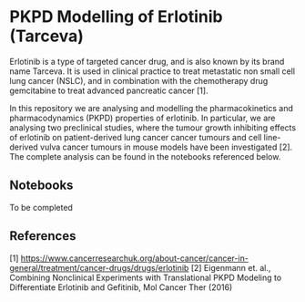 # PKPD Modelling of Erlotinib (Tarceva)

Erlotinib is a type of targeted cancer drug, and is also known by its brand name Tarceva. It is used in clinical practice to treat metastatic non small cell lung cancer (NSLC), and in combination with the chemotherapy drug gemcitabine to treat advanced pancreatic cancer [1].

In this repository we are analysing and modelling the pharmacokinetics and pharmacodynamics (PKPD) properties of erlotinib. In particular, we are analysing two preclinical studies, where the tumour growth inhibiting effects of erlotinib on patient-derived lung cancer cancer tumours and cell line-derived vulva cancer tumours in mouse models have been investigated [2]. The complete analysis can be found in the notebooks referenced below.

## Notebooks

To be completed

## References

[1] https://www.cancerresearchuk.org/about-cancer/cancer-in-general/treatment/cancer-drugs/drugs/erlotinib 
[2] Eigenmann et. al., Combining Nonclinical Experiments with Translational PKPD Modeling to Differentiate Erlotinib and Gefitinib, Mol Cancer Ther (2016)
